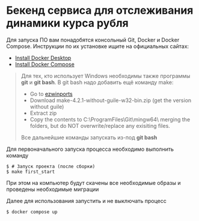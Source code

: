 # Бекенд сервиса для отслеживания динамики курса рубля 


Для запуска ПО вам понадобятся консольный Git, Docker и Docker Compose. Инструкции по их установке ищите на официальных сайтах:

- [Install Docker Desktop](https://www.docker.com/get-started/)
- [Install Docker Compose](https://docs.docker.com/compose/install/)

> Для тех, кто использует Windows необходимы также программы **git** и **git bash**. В git bash надо добавить ещё команду make:
>
> - Go to [ezwinports](https://sourceforge.net/projects/ezwinports/files/)
> - Download make-4.2.1-without-guile-w32-bin.zip (get the version without guile)
> - Extract zip
> - Copy the contents to C:\ProgramFiles\Git\mingw64\ merging the folders, but do NOT overwrite/replace any exisiting files.
>
> Все дальнейшие команды запускать из-под **git bash**

Для первоначального запуска процесса необходимо выполнить команду 

```shell
$ # Запуск проекта (после сборки)
$ make first_start
```

При этом на компьютер будут скачены все необходимые образы и проведены необходимые миграции

Далее для использования запустить и не выключать процесс

```shell
$ docker compose up
```